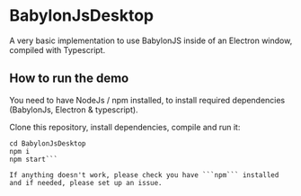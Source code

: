 # BabylonJsDesktop
A very basic implementation to use BabylonJS inside of an Electron window, compiled with Typescript.

## How to run the demo
You need to have NodeJs / npm installed, to install required dependencies (BabylonJs, Electron & typescript).

Clone this repository, install dependencies, compile and run it:
```git clone https://github.com/blendmaker/BabylonJsDesktop.git BabylonJsDesktop
cd BabylonJsDesktop
npm i
npm start```

If anything doesn't work, please check you have ```npm``` installed and if needed, please set up an issue.